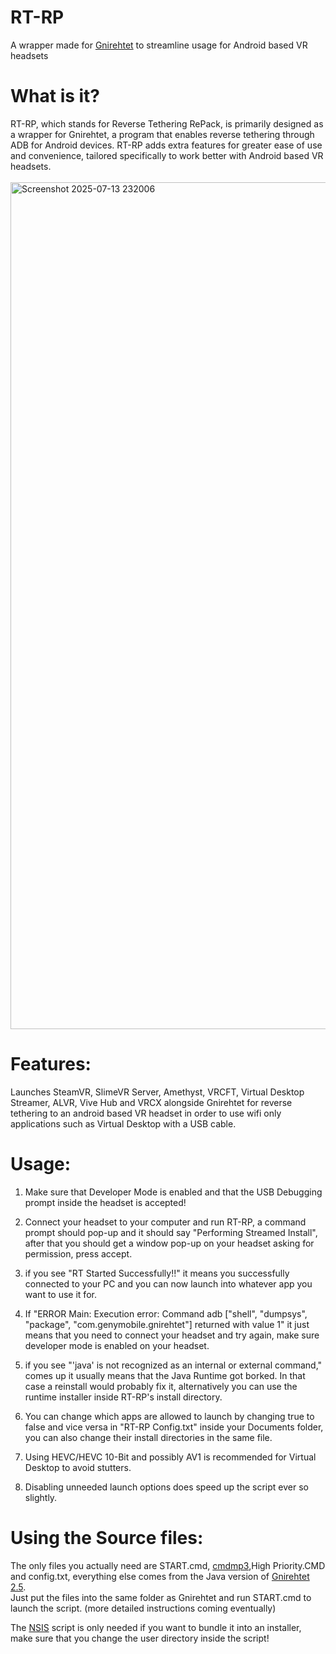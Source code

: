 # RT-RP
A wrapper made for [Gnirehtet](https://github.com/Genymobile/gnirehtet) to streamline usage for Android based VR headsets

<h1><strong>What is it?</strong><br></h1>
RT-RP, which stands for Reverse Tethering RePack, is primarily designed as a wrapper for Gnirehtet, a program that enables reverse tethering through ADB for Android devices. RT-RP adds extra features for greater ease of use and convenience, tailored specifically to work better with Android based VR headsets.
<br></br>

<img width="2119" height="1355" alt="Screenshot 2025-07-13 232006" src="https://github.com/user-attachments/assets/7d977871-49ea-4387-86b4-78f693fa0aee" />



<h1><strong>Features:</strong><br></h1>
Launches SteamVR, SlimeVR Server, Amethyst, VRCFT, Virtual Desktop Streamer, ALVR, Vive Hub and VRCX alongside Gnirehtet for reverse tethering to an android based VR headset in order to use wifi only applications such as Virtual Desktop with a USB cable.

<h1><strong>Usage:</strong></h1>

1. Make sure that Developer Mode is enabled and that the USB Debugging prompt inside the headset is accepted!

2. Connect your headset to your computer and run RT-RP, a command prompt should pop-up and it should say "Performing Streamed Install", after that you should get a window pop-up on your headset asking for permission, press accept.

3. if you see "RT Started Successfully!!" it means you successfully connected to your PC and you can now launch into whatever app you want to use it for.

4. If "ERROR Main: Execution error: Command adb ["shell", "dumpsys", "package", "com.genymobile.gnirehtet"] returned with value 1" it just means that you need to connect your headset and try again, make sure developer mode is enabled on your headset.

5. if you see "'java' is not recognized as an internal or external command," comes up it usually means that the Java Runtime got borked. In that case a reinstall would probably fix it, alternatively you can use the runtime installer inside RT-RP's install directory.

6. You can change which apps are allowed to launch by changing true to false and vice versa in "RT-RP Config.txt" inside your Documents folder, you can also change their install directories in the same file.

7. Using HEVC/HEVC 10-Bit and possibly AV1 is recommended for Virtual Desktop to avoid stutters.

8. Disabling unneeded launch options does speed up the script ever so slightly. 

<h1><strong>Using the Source files:</strong></h1>

The only files you actually need are START.cmd, [cmdmp3](https://github.com/jimlawless/cmdmp3),High Priority.CMD and config.txt, everything else comes from the Java version of [Gnirehtet 2.5](https://github.com/Genymobile/gnirehtet).<br> Just put the files into the same folder as Gnirehtet and run START.cmd to launch the script.
(more detailed instructions coming eventually)

The [NSIS](https://nsis.sourceforge.io/Main_Page) script is only needed if you want to bundle it into an installer, make sure that you change the user directory inside the script!


<h1 style="font-size:300%;"></h1>
